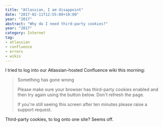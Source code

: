```yaml
---
title: "Atlassian, I am disappoint"
date: "2017-02-11T12:55:00+10:00"
year: "2017"
abstract: "Why do I need third-party cookies?"
year: "2017"
category: Internet
tag:
- atlassian
- confluence
- errors
- wikis
---
```

I tried to log into our Atlassian-hosted Confluence wiki this morning:

> Something has gone wrong  
> 
> Please make sure your browser has third-party cookies enabled and then try again using the button below. Don't refresh the page. 
>  
> If you're still seeing this screen after ten minutes please raise a support request.

Third-party cookies, to log onto one site? Seems off.

